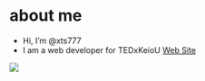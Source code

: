 # about me
- Hi, I’m @xts777
- I am a web developer for TEDxKeioU [Web Site](https://www.tedxkeiou.com/)
  
![](https://github-readme-stats.vercel.app/api/top-langs?username=xts777)

<!---
xts777/xts777 is a ✨ special ✨ repository because its `README.md` (this file) appears on your GitHub profile.
You can click the Preview link to take a look at your changes.
--->
